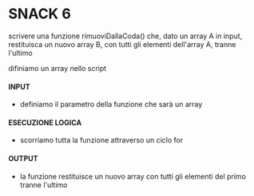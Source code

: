 # SNACK 6

scrivere una funzione rimuoviDallaCoda() che, dato un array A in input, restituisca un nuovo array B, con tutti gli elementi dell'array A, tranne l'ultimo

difiniamo un array nello script

#### INPUT
- definiamo il parametro della funzione che sarà un array
#### ESECUZIONE LOGICA
- scorriamo tutta la funzione attraverso un ciclo for
#### OUTPUT
- la funzione restituisce un nuovo array con tutti gli elementi del primo tranne l'ultimo